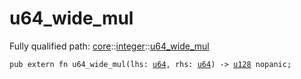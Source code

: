 # u64_wide_mul

Fully qualified path: [core](./core.md)::[integer](./core-integer.md)::[u64_wide_mul](./core-integer-u64_wide_mul.md)

<pre><code class="language-cairo">pub extern fn u64_wide_mul(lhs: <a href="core-integer-u64.html">u64</a>, rhs: <a href="core-integer-u64.html">u64</a>) -&gt; <a href="core-integer-u128.html">u128</a> nopanic;</code></pre>

